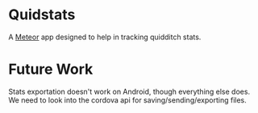 Quidstats
========
A [Meteor](https://www.meteor.com/) app designed to help in tracking quidditch stats.

Future Work
===========
Stats exportation doesn't work on Android, though everything else does. We need to look into the
cordova api for saving/sending/exporting files.
